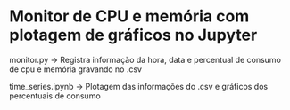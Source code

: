 # Monitor de CPU e memória com plotagem de gráficos no Jupyter

monitor.py -> Registra informação da hora, data e percentual de consumo de cpu e memória gravando no .csv

time_series.ipynb -> Plotagem das informações do .csv e gráficos dos percentuais de consumo
